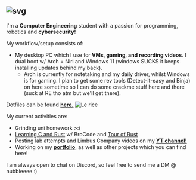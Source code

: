 ## ![svg](https://readme-typing-svg.herokuapp.com?font=B612+Mono&duration=2500&pause=1000&color=FFFFFF&width=435&lines=Hey+there%2C+I'm+Nubb.)

I'm a **Computer Engineering** student with a passion for programming, robotics and **cybersecurity!** 

My workflow/setup consists of: 
- My desktop PC which I use for **VMs, gaming, and recording videos**. I dual boot w/ Arch + Niri and Windows 11 (windows SUCKS it keeps installing updates behind my back). 
    - Arch is currently for notetaking and my daily driver, whilst Windows is for gaming. I plan to get some rev tools (Detect-it-easy and Binja) on here sometime so I can do some crackme stuff here and there (suck at RE tho atm but we'll get there). 

Dotfiles can be found [**here.**](https://github.com/nubbsterr/nubbsterr/tree/main/dotfiles)
![Le rice](https://github.com/nubbsterr/nubbsterr/tree/main/rice.png)

My current activities are:
* Grinding uni homework >:(
* [Learning C and Rust](https://github.com/nubbsterr/nubbsterr/tree/main/programming) w/ BroCode and [Tour of Rust](https://tourofrust.com/)
* Posting lab attempts and Limbus Company videos on my [**YT channel!**](https://www.youtube.com/@0xnubb)
* Working on my [**portfolio**](https://github.com/nubbsterr/web), as well as other projects which you can find here!

I am always open to chat on Discord, so feel free to send me a DM @ nubbieeee :)
